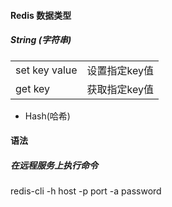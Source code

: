 
#### Redis 数据类型
##### String (字符串)  

|        |    |
|-----|------|
|set key value|设置指定key值|
|get key|获取指定key值|

+ Hash(哈希)  

#### 语法
##### 在远程服务上执行命令
redis-cli -h host -p port -a password
